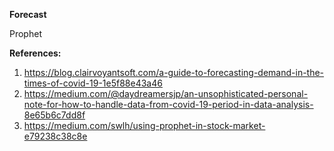 **Forecast**

Prophet


**References:**
1. https://blog.clairvoyantsoft.com/a-guide-to-forecasting-demand-in-the-times-of-covid-19-1e5f88e43a46
2. https://medium.com/@daydreamersjp/an-unsophisticated-personal-note-for-how-to-handle-data-from-covid-19-period-in-data-analysis-8e65b6c7dd8f
3. https://medium.com/swlh/using-prophet-in-stock-market-e79238c38c8e

